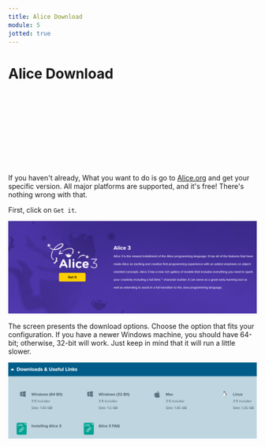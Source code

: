 ```yaml
---
title: Alice Download
module: 5
jotted: true
---
```


# Alice Download

<div class="embed-responsive embed-responsive-16by9"><iframe class="embed-responsive-item" src="" frameborder="0" allowfullscreen></iframe></div>

If you haven't already, What you want to do is go to <a href="http://www.alice.org" target="_new">Alice.org</a> and get your specific version. All major platforms are supported, and it's free!  There's nothing wrong with that. 

First, click on `Get it`.

![Get it](../imgs/get.png "Get it")

The screen presents the download options.  Choose the option that fits your configuration. If you have a newer Windows machine, you should have 64-bit; otherwise, 32-bit will work. Just keep in mind that it will run a little slower.

![Downloads](../imgs/downloads.png "Downloads")